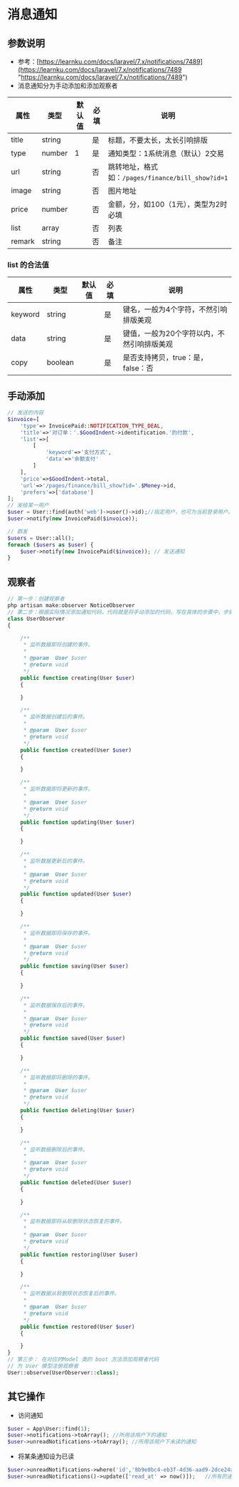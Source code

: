 # 消息通知
## 参数说明
- 参考：[https://learnku.com/docs/laravel/7.x/notifications/7489](https://learnku.com/docs/laravel/7.x/notifications/7489 "https://learnku.com/docs/laravel/7.x/notifications/7489")
- 消息通知分为手动添加和添加观察者

|属性|类型|默认值|必填|说明|
| ------------ | ------------ | ------------ | ------------ | ------------ |
|title|string||是|标题，不要太长，太长引响排版|
|type|number|1|是|通知类型：1系统消息（默认）2交易|
|url|string||否|跳转地址，格式如：`/pages/finance/bill_show?id=1`|
|image|string||否|图片地址|
|price|number||否|金额，分，如100（1元），类型为2时必填|
|list|array||否|列表|
|remark|string||否|备注|

### list 的合法值

|属性|类型|默认值|必填|说明|
| ------------ | ------------ | ------------ | ------------ | ------------ |
|keyword|string||是|键名，一般为4个字符，不然引响排版美观|
|data|string||是|键值，一般为20个字符以内，不然引响排版美观|
|copy|boolean||是|是否支持拷贝，true：是，false：否|

## 手动添加
``` php
// 发送的内容
$invoice=[
    'type'=> InvoicePaid::NOTIFICATION_TYPE_DEAL,
    'title'=>'对订单：'.$GoodIndent->identification.'的付款',
    'list'=>[
        [
            'keyword'=>'支付方式',
            'data'=>'余额支付'
        ]
    ],
    'price'=>$GoodIndent->total,
    'url'=>'/pages/finance/bill_show?id='.$Money->id,
    'prefers'=>['database']
];
// 发给某一用户
$user = User::find(auth('web')->user()->id);//指定用户，也可为当前登录用户。
$user->notify(new InvoicePaid($invoice));

// 群发
$users = User::all();
foreach ($users as $user) {
    $user->notify(new InvoicePaid($invoice)); // 发送通知
}
```
## 观察者
```  php
// 第一步：创建观察者
php artisan make:observer NoticeObserver
// 第二步：根据实际情况添加通知代码，代码就是将手动添加的代码，写在具体的步骤中，步骤说明如下
class UserObserver
{

    /**
     * 监听数据即将创建的事件。
     *
     * @param  User $user
     * @return void
     */
    public function creating(User $user)
    {

    }

    /**
     * 监听数据创建后的事件。
     *
     * @param  User $user
     * @return void
     */
    public function created(User $user)
    {

    }

    /**
     * 监听数据即将更新的事件。
     *
     * @param  User $user
     * @return void
     */
    public function updating(User $user)
    {

    }

    /**
     * 监听数据更新后的事件。
     *
     * @param  User $user
     * @return void
     */
    public function updated(User $user)
    {

    }

    /**
     * 监听数据即将保存的事件。
     *
     * @param  User $user
     * @return void
     */
    public function saving(User $user)
    {

    }

    /**
     * 监听数据保存后的事件。
     *
     * @param  User $user
     * @return void
     */
    public function saved(User $user)
    {

    }

    /**
     * 监听数据即将删除的事件。
     *
     * @param  User $user
     * @return void
     */
    public function deleting(User $user)
    {

    }

    /**
     * 监听数据删除后的事件。
     *
     * @param  User $user
     * @return void
     */
    public function deleted(User $user)
    {

    }

    /**
     * 监听数据即将从软删除状态恢复的事件。
     *
     * @param  User $user
     * @return void
     */
    public function restoring(User $user)
    {

    }

    /**
     * 监听数据从软删除状态恢复后的事件。
     *
     * @param  User $user
     * @return void
     */
    public function restored(User $user)
    {

    }
}
// 第三步： 在对应的Model 类的 boot 方法添加观察者代码
// 为 User 模型注册观察者
User::observe(UserObserver::class);
```
## 其它操作
- 访问通知
``` php
$user = App\User::find(1);
$user->notifications->toArray(); //所用该用户下的通知
$user->unreadNotifications->toArray(); //所用该用户下未读的通知
```
- 将某条通知设为已读
``` php
$user->unreadNotifications->where('id','8b9e0bc4-eb3f-4d36-aad9-2dce24a495c6')->markAsRead();   //对某个信息进行已读标记
$user->unreadNotifications()->update(['read_at' => now()]);   //所有的通知标为已读
```
